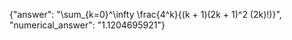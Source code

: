 {"answer": "\\sum_{k=0}^\\infty \\frac{4^k}{(k + 1)(2k + 1)^2 (2k)!)}", "numerical_answer": "1.1204695921"}